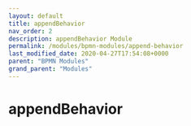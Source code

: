 ```yaml
---
layout: default
title: appendBehavior 
nav_order: 2
description: appendBehavior Module
permalink: /modules/bpmn-modules/append-behavior
last_modified_date: 2020-04-27T17:54:08+0000
parent: "BPMN Modules"
grand_parent: "Modules"
---
```


# appendBehavior